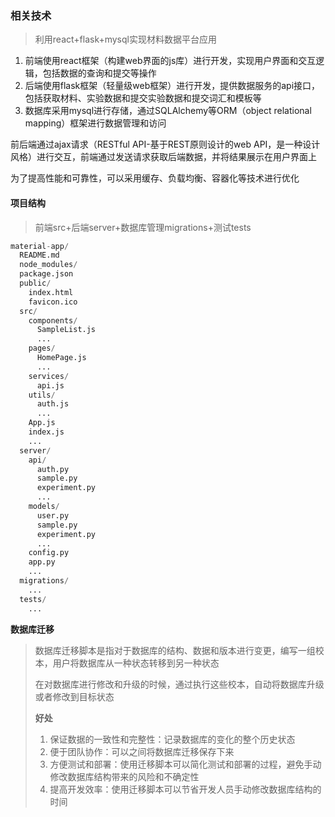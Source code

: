 ### 相关技术

> 利用react+flask+mysql实现材料数据平台应用

1. 前端使用react框架（构建web界面的js库）进行开发，实现用户界面和交互逻辑，包括数据的查询和提交等操作
2. 后端使用flask框架（轻量级web框架）进行开发，提供数据服务的api接口，包括获取材料、实验数据和提交实验数据和提交词汇和模板等
3. 数据库采用mysql进行存储，通过SQLAlchemy等ORM（object relational mapping）框架进行数据管理和访问

前后端通过ajax请求（RESTful API-基于REST原则设计的web API，是一种设计风格）进行交互，前端通过发送请求获取后端数据，并将结果展示在用户界面上

为了提高性能和可靠性，可以采用缓存、负载均衡、容器化等技术进行优化



#### 项目结构

> 前端src+后端server+数据库管理migrations+测试tests

```python
material-app/
  README.md
  node_modules/
  package.json
  public/
    index.html
    favicon.ico
  src/
    components/
      SampleList.js
      ...
    pages/
      HomePage.js
      ...
    services/
      api.js
    utils/
      auth.js
      ...
    App.js
    index.js
    ...
  server/
    api/
      auth.py
      sample.py
      experiment.py
      ...
    models/
      user.py
      sample.py
      experiment.py
      ...
    config.py
    app.py
    ...
  migrations/
    ...
  tests/
    ...

```

**数据库迁移**

> 数据库迁移脚本是指对于数据库的结构、数据和版本进行变更，编写一组校本，用户将数据库从一种状态转移到另一种状态
>
> 在对数据库进行修改和升级的时候，通过执行这些校本，自动将数据库升级或者修改到目标状态
>
> **好处**
>
> 1. 保证数据的一致性和完整性：记录数据库的变化的整个历史状态
> 2. 便于团队协作：可以之间将数据库迁移保存下来
> 3. 方便测试和部署：使用迁移脚本可以简化测试和部署的过程，避免手动修改数据库结构带来的风险和不确定性
> 4. 提高开发效率：使用迁移脚本可以节省开发人员手动修改数据库结构的时间
